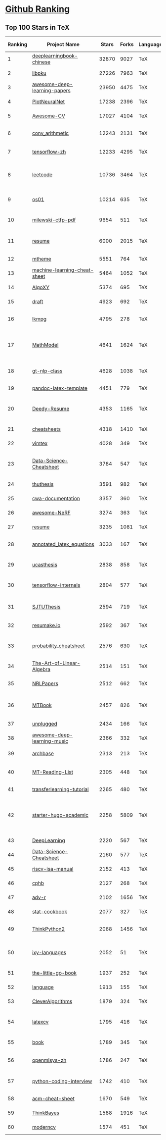 [Github Ranking](../README.md)
==========

## Top 100 Stars in TeX

| Ranking | Project Name | Stars | Forks | Language | Open Issues | Description | Last Commit |
| ------- | ------------ | ----- | ----- | -------- | ----------- | ----------- | ----------- |
| 1 | [deeplearningbook-chinese](https://github.com/exacity/deeplearningbook-chinese) | 32870 | 9027 | TeX | 60 | Deep Learning Book Chinese Translation | 2019-12-03T04:25:44Z |
| 2 | [libpku](https://github.com/lib-pku/libpku) | 27226 | 7963 | TeX | 9 | 贵校课程资料民间整理 | 2022-01-05T04:09:27Z |
| 3 | [awesome-deep-learning-papers](https://github.com/terryum/awesome-deep-learning-papers) | 23950 | 4475 | TeX | 15 | The most cited deep learning papers | 2020-08-27T13:43:48Z |
| 4 | [PlotNeuralNet](https://github.com/HarisIqbal88/PlotNeuralNet) | 17238 | 2396 | TeX | 59 | Latex code for making neural networks diagrams | 2022-01-31T08:37:08Z |
| 5 | [Awesome-CV](https://github.com/posquit0/Awesome-CV) | 17027 | 4104 | TeX | 111 | :page_facing_up: Awesome CV is LaTeX template for your outstanding job application | 2022-08-23T14:58:17Z |
| 6 | [conv_arithmetic](https://github.com/vdumoulin/conv_arithmetic) | 12243 | 2131 | TeX | 5 | A technical report on convolution arithmetic in the context of deep learning | 2019-05-06T20:05:05Z |
| 7 | [tensorflow-zh](https://github.com/jikexueyuanwiki/tensorflow-zh) | 12233 | 4295 | TeX | 27 | 谷歌全新开源人工智能系统TensorFlow官方文档中文版 | 2019-08-04T08:55:50Z |
| 8 | [leetcode](https://github.com/soulmachine/leetcode) | 10736 | 3464 | TeX | 41 | LeetCode题解，151道题完整版。广告：推荐刷题网站 https://www.lintcode.com/?utm_source=soulmachine | 2022-08-25T08:28:57Z |
| 9 | [os01](https://github.com/tuhdo/os01) | 10214 | 635 | TeX | 49 | Bootstrap yourself to write an OS from scratch. A book for self-learner. | 2022-07-28T21:34:41Z |
| 10 | [milewski-ctfp-pdf](https://github.com/hmemcpy/milewski-ctfp-pdf) | 9654 | 511 | TeX | 39 | Bartosz Milewski's 'Category Theory for Programmers' unofficial PDF and LaTeX source | 2022-09-03T03:54:27Z |
| 11 | [resume](https://github.com/billryan/resume) | 6000 | 2015 | TeX | 11 | An elegant \LaTeX\ résumé template. 大陆镜像 https://gods.coding.net/p/resume/git | 2022-05-06T02:11:07Z |
| 12 | [mtheme](https://github.com/matze/mtheme) | 5551 | 764 | TeX | 73 | A modern LaTeX Beamer theme | 2022-03-17T13:22:16Z |
| 13 | [machine-learning-cheat-sheet](https://github.com/soulmachine/machine-learning-cheat-sheet) | 5464 | 1052 | TeX | 8 | Classical equations and diagrams in machine learning | 2021-11-11T12:35:34Z |
| 14 | [AlgoXY](https://github.com/liuxinyu95/AlgoXY) | 5374 | 695 | TeX | 2 | Book of Elementary Algorithms and Data structures | 2022-09-04T00:01:36Z |
| 15 | [draft](https://github.com/cplusplus/draft) | 4923 | 692 | TeX | 532 | C++ standards drafts | 2022-09-03T21:21:54Z |
| 16 | [lkmpg](https://github.com/sysprog21/lkmpg) | 4795 | 278 | TeX | 12 | The Linux Kernel Module Programming Guide (updated for 5.x kernels) | 2022-08-27T02:16:59Z |
| 17 | [MathModel](https://github.com/zhanwen/MathModel) | 4641 | 1624 | TeX | 14 | 研究生数学建模，本科生数学建模、数学建模竞赛优秀论文，数学建模算法，LaTeX论文模板，算法思维导图，参考书籍，Matlab软件教程，PPT | 2022-06-25T01:53:52Z |
| 18 | [gt-nlp-class](https://github.com/jacobeisenstein/gt-nlp-class) | 4628 | 1038 | TeX | 1 | Course materials for Georgia Tech CS 4650 and 7650, "Natural Language" | 2022-03-21T21:48:24Z |
| 19 | [pandoc-latex-template](https://github.com/Wandmalfarbe/pandoc-latex-template) | 4451 | 779 | TeX | 74 | A pandoc LaTeX template to convert markdown files to PDF or LaTeX. | 2022-08-15T00:04:24Z |
| 20 | [Deedy-Resume](https://github.com/deedy/Deedy-Resume) | 4353 | 1165 | TeX | 29 | A one page , two asymmetric column resume template in XeTeX that caters to an undergraduate Computer Science student | 2021-02-19T05:25:17Z |
| 21 | [cheatsheets](https://github.com/rstudio/cheatsheets) | 4318 | 1410 | TeX | 14 | RStudio Cheat Sheets | 2022-08-24T20:00:55Z |
| 22 | [vimtex](https://github.com/lervag/vimtex) | 4028 | 349 | TeX | 18 | VimTeX: A modern Vim and neovim filetype plugin for LaTeX files. | 2022-09-03T09:43:34Z |
| 23 | [Data-Science-Cheatsheet](https://github.com/aaronwangy/Data-Science-Cheatsheet) | 3784 | 547 | TeX | 3 | A helpful 5-page machine learning cheatsheet to assist with exam reviews, interview prep, and anything in-between. | 2022-02-15T10:47:43Z |
| 24 | [thuthesis](https://github.com/tuna/thuthesis) | 3591 | 982 | TeX | 11 | LaTeX Thesis Template for Tsinghua University | 2022-06-15T11:59:29Z |
| 25 | [cwa-documentation](https://github.com/corona-warn-app/cwa-documentation) | 3357 | 360 | TeX | 76 | Project overview, general documentation, and white papers. | 2022-07-04T07:53:36Z |
| 26 | [awesome-NeRF](https://github.com/yenchenlin/awesome-NeRF) | 3274 | 363 | TeX | 6 | A curated list of awesome neural radiance fields papers | 2022-08-16T10:06:31Z |
| 27 | [resume](https://github.com/sb2nov/resume) | 3235 | 1081 | TeX | 10 | Software developer resume in Latex | 2022-08-26T20:16:45Z |
| 28 | [annotated_latex_equations](https://github.com/synercys/annotated_latex_equations) | 3033 | 167 | TeX | 0 | Examples of how to create colorful, annotated equations in Latex using Tikz. | 2022-07-12T23:11:07Z |
| 29 | [ucasthesis](https://github.com/mohuangrui/ucasthesis) | 2838 | 858 | TeX | 1 | LaTeX Thesis Template for the University of Chinese Academy of Sciences  | 2022-04-12T05:30:58Z |
| 30 | [tensorflow-internals](https://github.com/horance-liu/tensorflow-internals) | 2804 | 577 | TeX | 15 | It is open source ebook about TensorFlow kernel and implementation mechanism. | 2021-11-13T20:35:16Z |
| 31 | [SJTUThesis](https://github.com/sjtug/SJTUThesis) | 2594 | 719 | TeX | 14 | 上海交通大学 XeLaTeX 学位论文及课程论文模板 \| Shanghai Jiao Tong University XeLaTeX Thesis Template | 2022-08-28T15:25:03Z |
| 32 | [resumake.io](https://github.com/saadq/resumake.io) | 2592 | 367 | TeX | 73 | 📝 A website for automatically generating elegant LaTeX resumes. | 2022-08-27T14:10:01Z |
| 33 | [probability_cheatsheet](https://github.com/wzchen/probability_cheatsheet) | 2576 | 630 | TeX | 1 | A comprehensive 10-page probability cheatsheet that covers a semester's worth of introduction to probability. | 2022-06-15T17:35:54Z |
| 34 | [The-Art-of-Linear-Algebra](https://github.com/kenjihiranabe/The-Art-of-Linear-Algebra) | 2514 | 151 | TeX | 1 | Graphic notes on Gilbert Strang's "Linear Algebra for Everyone" | 2022-08-16T08:46:24Z |
| 35 | [NRLPapers](https://github.com/thunlp/NRLPapers) | 2512 | 662 | TeX | 0 | Must-read papers on network representation learning (NRL) / network embedding (NE) | 2020-08-03T10:53:46Z |
| 36 | [MTBook](https://github.com/NiuTrans/MTBook) | 2457 | 826 | TeX | 0 | 《机器翻译：基础与模型》肖桐 朱靖波 著 - Machine Translation: Foundations and Models | 2022-08-11T03:40:42Z |
| 37 | [unplugged](https://github.com/liuxinyu95/unplugged) | 2434 | 166 | TeX | 8 | Open book about math and programming. | 2022-08-23T11:56:55Z |
| 38 | [awesome-deep-learning-music](https://github.com/ybayle/awesome-deep-learning-music) | 2366 | 332 | TeX | 2 | List of articles related to deep learning applied to music | 2022-01-18T17:02:54Z |
| 39 | [archbase](https://github.com/foxsen/archbase) | 2313 | 213 | TeX | 0 | 教科书《计算机体系结构基础》（胡伟武等，第三版）的开源版本 | 2022-04-18T06:00:24Z |
| 40 | [MT-Reading-List](https://github.com/THUNLP-MT/MT-Reading-List) | 2305 | 448 | TeX | 3 | A machine translation reading list maintained by Tsinghua Natural Language Processing Group | 2022-07-15T08:55:43Z |
| 41 | [transferlearning-tutorial](https://github.com/jindongwang/transferlearning-tutorial) | 2265 | 480 | TeX | 7 | 《迁移学习简明手册》LaTex源码 | 2021-05-27T10:50:24Z |
| 42 | [starter-hugo-academic](https://github.com/wowchemy/starter-hugo-academic) | 2258 | 5809 | TeX | 0 | 🎓 Hugo Academic Theme 创建一个学术网站. Easily create a beautiful academic résumé or educational website using Hugo, GitHub, and Netlify. | 2022-09-01T03:30:46Z |
| 43 | [DeepLearning](https://github.com/wangshusen/DeepLearning) | 2220 | 567 | TeX | 13 | None | 2021-05-12T01:14:30Z |
| 44 | [Data-Science-Cheatsheet](https://github.com/ml874/Data-Science-Cheatsheet) | 2160 | 577 | TeX | 5 | None | 2020-06-21T22:06:31Z |
| 45 | [riscv-isa-manual](https://github.com/riscv/riscv-isa-manual) | 2152 | 413 | TeX | 72 | RISC-V Instruction Set Manual | 2022-08-31T18:01:30Z |
| 46 | [cphb](https://github.com/pllk/cphb) | 2127 | 268 | TeX | 17 | Competitive Programmer's Handbook | 2022-08-02T15:22:37Z |
| 47 | [adv-r](https://github.com/hadley/adv-r) | 2102 | 1656 | TeX | 62 | Advanced R: a book | 2022-08-09T23:51:07Z |
| 48 | [stat-cookbook](https://github.com/mavam/stat-cookbook) | 2077 | 327 | TeX | 1 | :orange_book: The probability and statistics cookbook | 2021-07-27T04:29:41Z |
| 49 | [ThinkPython2](https://github.com/AllenDowney/ThinkPython2) | 2068 | 1456 | TeX | 20 | LaTeX source and supporting code for Think Python, 2nd edition, by Allen Downey. | 2022-05-02T11:53:03Z |
| 50 | [ixy-languages](https://github.com/ixy-languages/ixy-languages) | 2052 | 51 | TeX | 0 | A high-speed network driver written in C, Rust, C++, Go, C#, Java, OCaml, Haskell, Swift, Javascript, and Python | 2020-07-26T10:07:06Z |
| 51 | [the-little-go-book](https://github.com/karlseguin/the-little-go-book) | 1937 | 252 | TeX | 5 | None | 2022-07-11T12:43:35Z |
| 52 | [language](https://github.com/dart-lang/language) | 1913 | 155 | TeX | 798 | Design of the Dart language | 2022-09-02T16:22:47Z |
| 53 | [CleverAlgorithms](https://github.com/clever-algorithms/CleverAlgorithms) | 1879 | 324 | TeX | 0 | Clever Algorithms: Nature-Inspired Programming Recipes | 2020-05-26T22:16:38Z |
| 54 | [latexcv](https://github.com/jankapunkt/latexcv) | 1795 | 416 | TeX | 10 | :necktie: A collection of cv and resume templates written in LaTeX. Leave an issue if your language is not supported! | 2022-08-02T22:23:17Z |
| 55 | [book](https://github.com/HoTT/book) | 1789 | 345 | TeX | 65 | A textbook on informal homotopy type theory | 2022-05-13T23:12:35Z |
| 56 | [openmlsys-zh](https://github.com/openmlsys/openmlsys-zh) | 1786 | 247 | TeX | 51 | 《Machine Learning Systems: Design and Implementation》- Chinese Version | 2022-09-02T07:11:35Z |
| 57 | [python-coding-interview](https://github.com/liyin2015/python-coding-interview) | 1742 | 410 | TeX | 3 | A middle-to-high level open source algorithm book designed with coding interview at heart! | 2022-02-09T01:23:18Z |
| 58 | [acm-cheat-sheet](https://github.com/soulmachine/acm-cheat-sheet) | 1670 | 549 | TeX | 9 | Acm Cheat Sheet | 2019-10-14T18:37:14Z |
| 59 | [ThinkBayes](https://github.com/AllenDowney/ThinkBayes) | 1588 | 1916 | TeX | 9 | Code repository for Think Bayes. | 2021-03-12T01:26:06Z |
| 60 | [moderncv](https://github.com/xdanaux/moderncv) | 1574 | 451 | TeX | 49 | A modern curriculum vitae class for LaTeX | 2021-12-14T20:19:00Z |

